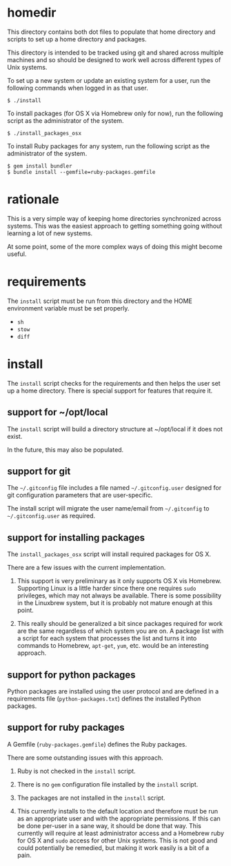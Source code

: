 # homedir

This directory contains both dot files to populate that home directory
and scripts to set up a home directory and packages.

This directory is intended to be tracked using git and shared across
multiple machines and so should be designed to work well across
different types of Unix systems.

To set up a new system or update an existing system for a user, run
the following commands when logged in as that user.

```
$ ./install
```

To install packages (for OS X via Homebrew only for now), run the
following script as the administrator of the system.

```
$ ./install_packages_osx
```

To install Ruby packages for any system, run the following script as
the administrator of the system.

```
$ gem install bundler
$ bundle install --gemfile=ruby-packages.gemfile
```

# rationale

This is a very simple way of keeping home directories synchronized
across systems.  This was the easiest approach to getting something
going without learning a lot of new systems.

At some point, some of the more complex ways of doing this might
become useful.

# requirements

The `install` script must be run from this directory and the HOME
environment variable must be set properly.

* `sh`
* `stow`
* `diff`

# install

The `install` script checks for the requirements and then helps the
user set up a home directory.  There is special support for features
that require it.

## support for ~/opt/local

The `install` script will build a directory structure at ~/opt/local
if it does not exist.

In the future, this may also be populated.

## support for git

The `~/.gitconfig` file includes a file named `~/.gitconfig.user`
designed for git configuration parameters that are user-specific.

The install script will migrate the user name/email from
`~/.gitconfig` to `~/.gitconfig.user` as required.

## support for installing packages

The `install_packages_osx` script will install required packages for
OS X.

There are a few issues with the current implementation.

1. This support is very preliminary as it only supports OS X vis
   Homebrew.  Supporting Linux is a little harder since there one
   requires `sudo` privileges, which may not always be available.
   There is some possibility in the Linuxbrew system, but it is
   probably not mature enough at this point.

2. This really should be generalized a bit since packages required for
   work are the same regardless of which system you are on.  A package
   list with a script for each system that processes the list and
   turns it into commands to Homebrew, `apt-get`, `yum`, etc. would be
   an interesting approach.

## support for python packages

Python packages are installed using the user protocol and are defined
in a requirements file (`python-packages.txt`) defines the installed
Python packages.

## support for ruby packages

A Gemfile (`ruby-packages.gemfile`) defines the Ruby packages.

There are some outstanding issues with this approach.

1. Ruby is not checked in the `install` script.

2. There is no `gem` configuration file installed by the `install`
   script.

3. The packages are not installed in the `install` script.

4. This currently installs to the default location and therefore must
   be run as an appropriate user and with the appropriate permissions.
   If this can be done per-user in a sane way, it should be done that
   way.  This currently will require at least administrator access and
   a Homebrew ruby for OS X and `sudo` access for other Unix
   systems.  This is not good and could potentially be remedied, but
   making it work easily is a bit of a pain.
